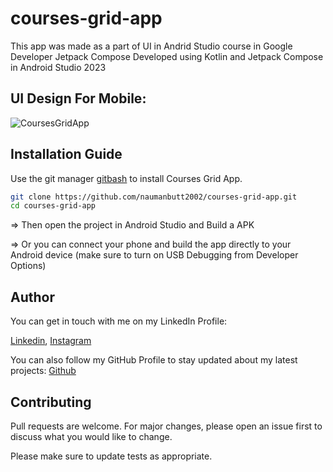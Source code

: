 # courses-grid-app
This app was made as a part of UI in Andrid Studio course in Google Developer Jetpack Compose
Developed using Kotlin and Jetpack Compose in Android Studio 2023

## UI Design For Mobile:
![CoursesGridApp](https://github.com/naumanbutt2002/courses-grid-app/assets/86490074/2392e07d-8c05-49fa-afd3-5bb7b5adfc18)

## Installation Guide

Use the git manager [gitbash](https://pip.pypa.io/en/stable/) to install Courses Grid App.

```bash
git clone https://github.com/naumanbutt2002/courses-grid-app.git
cd courses-grid-app
```
=> Then open the project in Android Studio and Build a APK

=> Or you can connect your phone and build the app directly to your Android device (make sure to turn on USB Debugging from Developer Options)

## Author
You can get in touch with me on my LinkedIn Profile:

[Linkedin](https://www.linkedin.com/in/muhammad-nauman-3746b718a//), [Instagram](https://www.instagram.com/naumanbutt2002/)

You can also follow my GitHub Profile to stay updated about my latest projects: [Github](https://github.com/naumanbutt2002)


## Contributing

Pull requests are welcome. For major changes, please open an issue first
to discuss what you would like to change.

Please make sure to update tests as appropriate.
